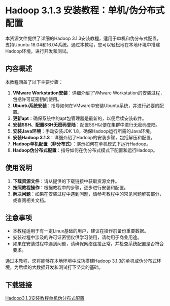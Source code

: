 # Hadoop 3.1.3 安装教程：单机/伪分布式配置

本资源文件提供了详细的Hadoop 3.1.3安装教程，适用于单机和伪分布式配置，支持Ubuntu 18.04和16.04系统。通过本教程，您可以轻松地在本地环境中搭建Hadoop环境，进行开发和测试。

## 内容概述

本教程涵盖了以下主要步骤：

1. **VMware Workstation安装**：详细介绍了VMware Workstation的安装过程，包括许可证密钥的使用。
2. **Ubuntu系统安装**：指导如何在VMware中安装Ubuntu系统，并进行必要的配置。
3. **更新apt**：确保系统中的apt包管理器是最新的，以便后续安装软件。
4. **安装SSH、配置SSH无密码登陆**：配置SSH以便在集群中进行无密码登陆。
5. **安装Java环境**：手动安装JDK 1.8，确保Hadoop运行所需的Java环境。
6. **安装Hadoop 3.1.3**：详细介绍了Hadoop的安装步骤，包括解压和配置。
7. **Hadoop单机配置（非分布式）**：演示如何在单机模式下运行Hadoop。
8. **Hadoop伪分布式配置**：指导如何在伪分布式模式下配置和运行Hadoop。

## 使用说明

1. **下载资源文件**：请从提供的下载链接中获取资源文件。
2. **按照教程操作**：根据教程中的步骤，逐步进行安装和配置。
3. **解决问题**：如果在安装过程中遇到问题，请参考教程中的常见问题解答部分，或查阅相关文档。

## 注意事项

- 本教程适用于有一定Linux基础的用户，建议在操作前备份重要数据。
- 安装过程中涉及的许可证密钥仅供学习使用，请勿用于商业用途。
- 如果在安装过程中遇到问题，请确保网络连接正常，并检查系统配置是否符合要求。

通过本教程，您将能够在本地环境中成功搭建Hadoop 3.1.3的单机或伪分布式环境，为后续的大数据开发和测试打下坚实的基础。

## 下载链接

[Hadoop3.1.3安装教程单机伪分布式配置](https://pan.quark.cn/s/0d01e2e9e5ac)